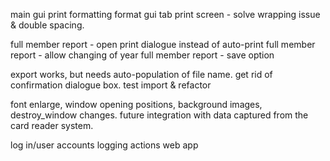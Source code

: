
main gui print formatting format gui tab print screen - solve wrapping issue & double spacing. 

full member report - open print dialogue instead of auto-print
full member report - allow changing of year 
full member report - save option

export works, but needs auto-population of file name. get rid of confirmation dialogue box.
test import & refactor


font enlarge, window opening positions, background images, destroy_window changes.
future integration with data captured from the card reader system. 

log in/user accounts 
logging actions 
web app 